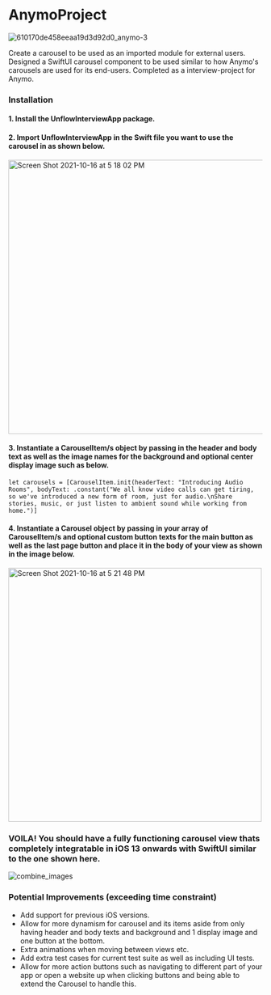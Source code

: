 # AnymoProject
![610170de458eeaa19d3d92d0_anymo-3](https://user-images.githubusercontent.com/64529785/137602795-4cae37b9-aeef-4e7d-ae86-9abeaa6cc484.png)

Create a carousel to be used as an imported module for external users. Designed a SwiftUI carousel component to be used similar to how Anymo's carousels are used for its end-users. Completed as a interview-project for Anymo.


### Installation

#### 1. Install the UnflowInterviewApp package.
#### 2. Import UnflowInterviewApp in the Swift file you want to use the carousel in as shown below.
<img width="542" alt="Screen Shot 2021-10-16 at 5 18 02 PM" src="https://user-images.githubusercontent.com/64529785/137602362-4ab4119e-336b-4c9b-8533-f98be7889aa4.png">

#### 3. Instantiate a CarouselItem/s object by passing in the header and body text as well as the image names for the background and optional center display image such as below.
`let carousels = [CarouselItem.init(headerText: "Introducing Audio Rooms", bodyText: .constant("We all know video calls can get tiring, so we've introduced a new form of room, just for audio.\nShare stories, music, or just listen to ambient sound while working from home.")]`


#### 4. Instantiate a Carousel object by passing in your array of CarouselItem/s and optional custom button texts for the main button as well as the last page button and place it in the body of your view as shown in the image below.
<img width="502" alt="Screen Shot 2021-10-16 at 5 21 48 PM" src="https://user-images.githubusercontent.com/64529785/137602422-65e6667a-ccca-46a5-972c-a34045212709.png">


### VOILA! You should have a fully functioning carousel view thats completely integratable in iOS 13 onwards with SwiftUI similar to the one shown here.
 ![combine_images](https://user-images.githubusercontent.com/64529785/137602570-7bc48a97-6ae0-4cb5-85dd-7c925bb60963.jpg)

### Potential Improvements (exceeding time constraint)
- Add support for previous iOS versions.
- Allow for more dynamism for carousel and its items aside from only having header and body texts and background and 1 display image and one button at the bottom.
- Extra animations when moving between views etc.
- Add extra test cases for current test suite as well as including UI tests.
- Allow for more action buttons such as navigating to different part of your app or open a website up when clicking buttons and being able to extend the Carousel to handle this.
